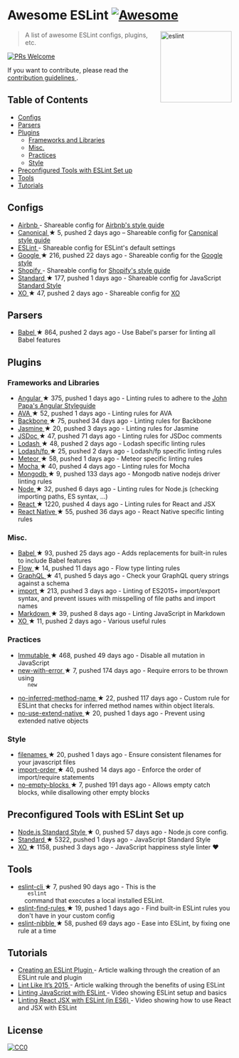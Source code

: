 <h1>
 Awesome ESLint
 <a href="https://github.com/sindresorhus/awesome">
  <img alt="Awesome" src="https://cdn.rawgit.com/sindresorhus/awesome/d7305f38d29fed78fa85652e3a63e154dd8e8829/media/badge.svg"/>
 </a>
</h1>
<p>
 <a href="http://eslint.org">
  <img align="right" alt="eslint" src="http://eslint.org/img/logo.svg" width="160"/>
 </a>
</p>
<blockquote>
 <p>
  A list of awesome ESLint configs, plugins, etc.
 </p>
</blockquote>
<p>
 <a href="http://makeapullrequest.com">
  <img alt="PRs Welcome" src="https://img.shields.io/badge/PRs-welcome-brightgreen.svg?style=flat-square"/>
 </a>
</p>
<p>
 If you want to contribute, please read the
 <a href="contributing.md">
  contribution guidelines
 </a>
 .
</p>
<h2>
 Table of Contents
</h2>
<ul>
 <li>
  <a href="#configs">
   Configs
  </a>
 </li>
 <li>
  <a href="#parsers">
   Parsers
  </a>
 </li>
 <li>
  <a href="#plugins">
   Plugins
  </a>
  <ul>
   <li>
    <a href="#frameworks-and-libraries">
     Frameworks and Libraries
    </a>
   </li>
   <li>
    <a href="#misc">
     Misc.
    </a>
   </li>
   <li>
    <a href="#practices">
     Practices
    </a>
   </li>
   <li>
    <a href="#style">
     Style
    </a>
   </li>
  </ul>
 </li>
 <li>
  <a href="#preconfigured-tools-with-eslint-set-up">
   Preconfigured Tools with ESLint Set up
  </a>
 </li>
 <li>
  <a href="#tools">
   Tools
  </a>
 </li>
 <li>
  <a href="#tutorials">
   Tutorials
  </a>
 </li>
</ul>
<h2>
 Configs
</h2>
<ul>
 <li>
  <a href="https://github.com/airbnb/javascript/tree/master/packages/eslint-config-airbnb">
   Airbnb
  </a>
  - Shareable config for
  <a href="https://github.com/airbnb/javascript">
   Airbnb's style guide
  </a>
 </li>
 <li>
  <a href="https://github.com/gajus/eslint-config-canonical">
   Canonical
  </a>
  <span>
   &#9733 5, pushed 2 days ago
  </span>
  – Shareable config for
  <a href="https://github.com/gajus/canonical">
   Canonical style guide
  </a>
 </li>
 <li>
  <a href="https://github.com/eslint/eslint/tree/master/packages/eslint-config-eslint">
   ESLint
  </a>
  - Shareable config for ESLint's default settings
 </li>
 <li>
  <a href="https://github.com/google/eslint-config-google">
   Google
  </a>
  <span>
   &#9733 216, pushed 22 days ago
  </span>
  - Shareable config for the
  <a href="http://google.github.io/styleguide/javascriptguide.xml">
   Google style
  </a>
 </li>
 <li>
  <a href="https://github.com/Shopify/javascript/tree/master/packages/eslint-plugin-shopify">
   Shopify
  </a>
  - Shareable config for
  <a href="https://github.com/Shopify/javascript">
   Shopify's style guide
  </a>
 </li>
 <li>
  <a href="https://github.com/feross/eslint-config-standard">
   Standard
  </a>
  <span>
   &#9733 177, pushed 1 days ago
  </span>
  - Shareable config for JavaScript
  <a href="https://github.com/feross/standard">
   Standard Style
  </a>
 </li>
 <li>
  <a href="https://github.com/sindresorhus/eslint-config-xo">
   XO
  </a>
  <span>
   &#9733 47, pushed 2 days ago
  </span>
  - Shareable config for
  <a href="https://github.com/sindresorhus/xo">
   XO
  </a>
 </li>
</ul>
<h2>
 Parsers
</h2>
<ul>
 <li>
  <a href="https://github.com/babel/babel-eslint">
   Babel
  </a>
  <span>
   &#9733 864, pushed 2 days ago
  </span>
  - Use Babel's parser for linting all Babel features
 </li>
</ul>
<h2>
 Plugins
</h2>
<h3>
 Frameworks and Libraries
</h3>
<ul>
 <li>
  <a href="https://github.com/Gillespie59/eslint-plugin-angular">
   Angular
  </a>
  <span>
   &#9733 375, pushed 1 days ago
  </span>
  - Linting rules to adhere to the
  <a href="https://github.com/johnpapa/angular-styleguide">
   John Papa's Angular Styleguide
  </a>
 </li>
 <li>
  <a href="https://github.com/sindresorhus/eslint-plugin-ava">
   AVA
  </a>
  <span>
   &#9733 52, pushed 1 days ago
  </span>
  - Linting rules for AVA
 </li>
 <li>
  <a href="https://github.com/ilyavolodin/eslint-plugin-backbone">
   Backbone
  </a>
  <span>
   &#9733 75, pushed 34 days ago
  </span>
  - Linting rules for Backbone
 </li>
 <li>
  <a href="https://github.com/tlvince/eslint-plugin-jasmine">
   Jasmine
  </a>
  <span>
   &#9733 20, pushed 3 days ago
  </span>
  - Linting rules for Jasmine
 </li>
 <li>
  <a href="https://github.com/gajus/eslint-plugin-jsdoc">
   JSDoc
  </a>
  <span>
   &#9733 47, pushed 71 days ago
  </span>
  - Linting rules for JSDoc comments
 </li>
 <li>
  <a href="https://github.com/wix/eslint-plugin-lodash">
   Lodash
  </a>
  <span>
   &#9733 48, pushed 2 days ago
  </span>
  - Lodash specific linting rules
 </li>
 <li>
  <a href="https://github.com/jfmengels/eslint-plugin-lodash-fp">
   Lodash/fp
  </a>
  <span>
   &#9733 25, pushed 2 days ago
  </span>
  - Lodash/fp specific linting rules
 </li>
 <li>
  <a href="https://github.com/dferber90/eslint-plugin-meteor">
   Meteor
  </a>
  <span>
   &#9733 58, pushed 1 days ago
  </span>
  - Meteor specific linting rules
 </li>
 <li>
  <a href="https://github.com/lo1tuma/eslint-plugin-mocha">
   Mocha
  </a>
  <span>
   &#9733 40, pushed 4 days ago
  </span>
  - Linting rules for Mocha
 </li>
 <li>
  <a href="https://github.com/nfroidure/eslint-plugin-mongodb">
   Mongodb
  </a>
  <span>
   &#9733 9, pushed 133 days ago
  </span>
  - Mongodb native nodejs driver linting rules
 </li>
 <li>
  <a href="https://github.com/mysticatea/eslint-plugin-node">
   Node
  </a>
  <span>
   &#9733 32, pushed 6 days ago
  </span>
  - Linting rules for Node.js (checking importing paths, ES syntax, ...)
 </li>
 <li>
  <a href="https://github.com/yannickcr/eslint-plugin-react">
   React
  </a>
  <span>
   &#9733 1220, pushed 4 days ago
  </span>
  - Linting rules for React and JSX
 </li>
 <li>
  <a href="https://github.com/Intellicode/eslint-plugin-react-native">
   React Native
  </a>
  <span>
   &#9733 55, pushed 36 days ago
  </span>
  - React Native specific linting rules
 </li>
</ul>
<h3>
 Misc.
</h3>
<ul>
 <li>
  <a href="https://github.com/babel/eslint-plugin-babel">
   Babel
  </a>
  <span>
   &#9733 93, pushed 25 days ago
  </span>
  - Adds replacements for built-in rules to include Babel features
 </li>
 <li>
  <a href="https://github.com/gajus/eslint-plugin-flowtype">
   Flow
  </a>
  <span>
   &#9733 14, pushed 11 days ago
  </span>
  - Flow type linting rules
 </li>
 <li>
  <a href="https://github.com/apollostack/eslint-plugin-graphql">
   GraphQL
  </a>
  <span>
   &#9733 41, pushed 5 days ago
  </span>
  - Check your GraphQL query strings against a schema
 </li>
 <li>
  <a href="https://github.com/benmosher/eslint-plugin-import">
   import
  </a>
  <span>
   &#9733 213, pushed 3 days ago
  </span>
  - Linting of ES2015+  import/export syntax, and prevent issues with misspelling of file paths and import names
 </li>
 <li>
  <a href="https://github.com/eslint/eslint-plugin-markdown">
   Markdown
  </a>
  <span>
   &#9733 39, pushed 8 days ago
  </span>
  - Linting JavaScript in Markdown
 </li>
 <li>
  <a href="https://github.com/sindresorhus/eslint-plugin-xo">
   XO
  </a>
  <span>
   &#9733 11, pushed 2 days ago
  </span>
  - Various useful rules
 </li>
</ul>
<h3>
 Practices
</h3>
<ul>
 <li>
  <a href="https://github.com/jhusain/eslint-plugin-immutable">
   Immutable
  </a>
  <span>
   &#9733 468, pushed 49 days ago
  </span>
  - Disable all mutation in JavaScript
 </li>
 <li>
  <a href="https://github.com/Trott/eslint-plugin-new-with-error">
   new-with-error
  </a>
  <span>
   &#9733 7, pushed 174 days ago
  </span>
  - Require errors to be thrown using
  <code>
   new
  </code>
 </li>
 <li>
  <a href="https://github.com/johnstonbl01/eslint-no-inferred-method-name">
   no-inferred-method-name
  </a>
  <span>
   &#9733 22, pushed 117 days ago
  </span>
  - Custom rule for ESLint that checks for inferred method names within object literals.
 </li>
 <li>
  <a href="https://github.com/dustinspecker/eslint-plugin-no-use-extend-native">
   no-use-extend-native
  </a>
  <span>
   &#9733 20, pushed 1 days ago
  </span>
  - Prevent using extended native objects
 </li>
</ul>
<h3>
 Style
</h3>
<ul>
 <li>
  <a href="https://github.com/selaux/eslint-plugin-filenames">
   filenames
  </a>
  <span>
   &#9733 20, pushed 1 days ago
  </span>
  - Ensure consistent filenames for your javascript files
 </li>
 <li>
  <a href="https://github.com/jfmengels/eslint-plugin-import-order">
   import-order
  </a>
  <span>
   &#9733 40, pushed 14 days ago
  </span>
  - Enforce the order of import/require statements
 </li>
 <li>
  <a href="https://github.com/alex-shnayder/eslint-plugin-no-empty-blocks">
   no-empty-blocks
  </a>
  <span>
   &#9733 7, pushed 191 days ago
  </span>
  - Allows empty catch blocks, while disallowing other empty blocks
 </li>
</ul>
<h2>
 Preconfigured Tools with ESLint Set up
</h2>
<ul>
 <li>
  <a href="https://github.com/geek/node-style">
   Node.js Standard Style
  </a>
  <span>
   &#9733 0, pushed 57 days ago
  </span>
  - Node.js core config.
 </li>
 <li>
  <a href="https://github.com/feross/standard">
   Standard
  </a>
  <span>
   &#9733 5322, pushed 1 days ago
  </span>
  - JavaScript Standard Style
 </li>
 <li>
  <a href="https://github.com/sindresorhus/xo">
   XO
  </a>
  <span>
   &#9733 1158, pushed 3 days ago
  </span>
  - JavaScript happiness style linter ❤️
 </li>
</ul>
<h2>
 Tools
</h2>
<ul>
 <li>
  <a href="https://github.com/mysticatea/eslint-cli">
   eslint-cli
  </a>
  <span>
   &#9733 7, pushed 90 days ago
  </span>
  - This is the
  <code>
   eslint
  </code>
  command that executes a local installed ESLint.
 </li>
 <li>
  <a href="https://github.com/sarbbottam/eslint-find-rules">
   eslint-find-rules
  </a>
  <span>
   &#9733 19, pushed 1 days ago
  </span>
  - Find built-in ESLint rules you don't have in your custom config
 </li>
 <li>
  <a href="https://github.com/IanVS/eslint-nibble">
   eslint-nibble
  </a>
  <span>
   &#9733 58, pushed 69 days ago
  </span>
  - Ease into ESLint, by fixing one rule at a time
 </li>
</ul>
<h2>
 Tutorials
</h2>
<ul>
 <li>
  <a href="https://medium.com/tumblbug-engineering/creating-an-eslint-plugin-87f1cb42767f">
   Creating an ESLint Plugin
  </a>
  - Article walking through the creation of an ESLint rule and plugin
 </li>
 <li>
  <a href="https://medium.com/@dan_abramov/lint-like-it-s-2015-6987d44c5b48#.5p3yk0b03">
   Lint Like It’s 2015
  </a>
  - Article walking through the benefits of using ESLint
 </li>
 <li>
  <a href="https://egghead.io/lessons/javascript-linting-javascript-with-eslint">
   Linting JavaScript with ESLint
  </a>
  - Video showing ESLint setup and basics
 </li>
 <li>
  <a href="https://egghead.io/lessons/react-linting-react-jsx-with-eslint-in-es6">
   Linting React JSX with ESLint (in ES6)
  </a>
  - Video showing how to use React and JSX with ESLint
 </li>
</ul>
<h2>
 License
</h2>
<p>
 <a href="https://creativecommons.org/publicdomain/zero/1.0/">
  <img alt="CC0" src="https://i.creativecommons.org/p/zero/1.0/88x31.png"/>
 </a>
</p>
